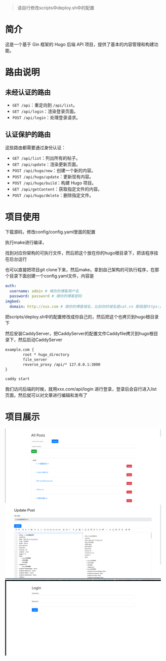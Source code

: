 > 请自行修改scripts中deploy.sh中的配置
# 简介
这是一个基于 Gin 框架的 Hugo 后端 API 项目，提供了基本的内容管理和构建功能。
# 路由说明

## 未经认证的路由

- `GET /api`：重定向到 `/api/list`。
- `GET /api/login`：渲染登录页面。
- `POST /api/login`：处理登录请求。

## 认证保护的路由

这些路由都需要通过身份认证：

- `GET /api/list`：列出所有的帖子。
- `GET /api/update`：渲染更新页面。
- `POST /api/hugo/new`：创建一个新的内容。
- `POST /api/hugo/update`：更新现有内容。
- `POST /api/hugo/build`：构建 Hugo 项目。
- `GET /api/getContent`：获取指定文件的内容。
- `POST /api/hugo/delete`：删除指定文件。

# 项目使用
下载源码，修改config/config.yaml里面的配置

执行make进行编译，

找到对应你架构的可执行文件，然后把这个放在你的hugo根目录下，把该程序挂在后台运行

也可以直接把项目git clone下来，然后make，拿到自己架构的可执行程序，在那个目录下面创建一个config.yaml文件，内容是

```yaml
auth:
  username: admin # 填你的博客用户名
  password: password # 填你的博客密码
imgbed:
  domain: http://xxx.com # 填你的博客域名，比如你的域名是cat.cn 那就是https://cat.cn
```

把scripts/deploy.sh中的配置修改成你自己的，然后把这个也拷贝到hugo根目录下

然后安装CaddyServer，把CaddyServer的配置文件Caddyfile拷贝到hugo根目录下，然后启动CaddyServer
```Caddyfile
example.com {
        root * hugo_directory
        file_server
        reverse_proxy /api/* 127.0.0.1:3000
}
```

```bash
caddy start
```

我们访问后端的时候，就用xxx.com/api/login 进行登录，登录后会自行进入list页面，然后就可以对文章进行编辑和发布了

# 项目展示

![alt text](docs/img/1.png)
![alt text](docs/img/2.png)
![alt text](docs/img/3.png)